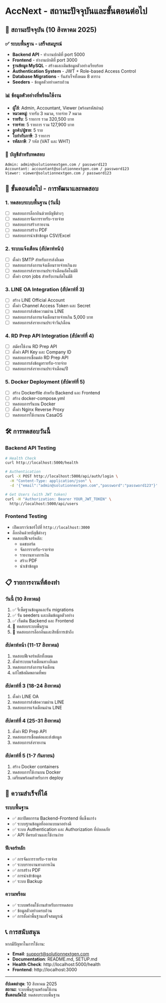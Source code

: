 # AccNext - สถานะปัจจุบันและขั้นตอนต่อไป

## 🎯 สถานะปัจจุบัน (10 สิงหาคม 2025)

### ✅ **ระบบพื้นฐาน - เสร็จสมบูรณ์**
- **Backend API** - ทำงานปกติที่ port 5000
- **Frontend** - ทำงานปกติที่ port 3000
- **ฐานข้อมูล MySQL** - สร้างและเติมข้อมูลตัวอย่างเรียบร้อย
- **Authentication System** - JWT + Role-based Access Control
- **Database Migrations** - รันสำเร็จทั้งหมด 8 ตาราง
- **Seeders** - ข้อมูลตัวอย่างครบถ้วน

### 📊 **ข้อมูลตัวอย่างที่พร้อมใช้งาน**
- **ผู้ใช้**: Admin, Accountant, Viewer (พร้อมรหัสผ่าน)
- **หมวดหมู่**: รายรับ 3 หมวด, รายจ่าย 7 หมวด
- **รายรับ**: 5 รายการ รวม 320,500 บาท
- **รายจ่าย**: 5 รายการ รวม 127,900 บาท
- **ลูกค้า/ผู้ขาย**: 5 ราย
- **ใบกำกับภาษี**: 3 รายการ
- **รหัสภาษี**: 7 รหัส (VAT และ WHT)

### 🔐 **บัญชีสำหรับทดสอบ**
```
Admin: admin@solutionnextgen.com / password123
Accountant: accountant@solutionnextgen.com / password123  
Viewer: viewer@solutionnextgen.com / password123
```

## 🚀 **ขั้นตอนต่อไป - การพัฒนาและทดสอบ**

### 1. **ทดสอบระบบพื้นฐาน (วันนี้)**
- [ ] ทดสอบการล็อกอินด้วยบัญชีต่างๆ
- [ ] ทดสอบการจัดการรายรับ-รายจ่าย
- [ ] ทดสอบการสร้างรายงาน
- [ ] ทดสอบการสร้าง PDF
- [ ] ทดสอบการนำเข้าข้อมูล CSV/Excel

### 2. **ระบบแจ้งเตือน (สัปดาห์หน้า)**
- [ ] ตั้งค่า SMTP สำหรับการส่งอีเมล
- [ ] ทดสอบการส่งการแจ้งเตือนรายจ่ายเกินงบ
- [ ] ทดสอบการส่งรายงานประจำเดือนอัตโนมัติ
- [ ] ตั้งค่า cron jobs สำหรับงานอัตโนมัติ

### 3. **LINE OA Integration (สัปดาห์ที่ 3)**
- [ ] สร้าง LINE Official Account
- [ ] ตั้งค่า Channel Access Token และ Secret
- [ ] ทดสอบการส่งข้อความผ่าน LINE
- [ ] ทดสอบการส่งการแจ้งเตือนรายจ่ายเกิน 5,000 บาท
- [ ] ทดสอบการส่งรายงานประจำวัน/เดือน

### 4. **RD Prep API Integration (สัปดาห์ที่ 4)**
- [ ] สมัครใช้งาน RD Prep API
- [ ] ตั้งค่า API Key และ Company ID
- [ ] ทดสอบการเชื่อมต่อ RD Prep API
- [ ] ทดสอบการส่งข้อมูลรายรับ-รายจ่าย
- [ ] ทดสอบการส่งรายงานประจำเดือน/ปี

### 5. **Docker Deployment (สัปดาห์ที่ 5)**
- [ ] สร้าง Dockerfile สำหรับ Backend และ Frontend
- [ ] สร้าง docker-compose.yml
- [ ] ทดสอบการรันบน Docker
- [ ] ตั้งค่า Nginx Reverse Proxy
- [ ] ทดสอบการใช้งานบน CasaOS

## 🛠️ **การทดสอบวันนี้**

### **Backend API Testing**
```bash
# Health Check
curl http://localhost:5000/health

# Authentication
curl -X POST http://localhost:5000/api/auth/login \
  -H "Content-Type: application/json" \
  -d '{"email":"admin@solutionnextgen.com","password":"password123"}'

# Get Users (with JWT token)
curl -H "Authorization: Bearer YOUR_JWT_TOKEN" \
  http://localhost:5000/api/users
```

### **Frontend Testing**
- เปิดเบราว์เซอร์ไปที่ `http://localhost:3000`
- ล็อกอินด้วยบัญชีต่างๆ
- ทดสอบฟีเจอร์หลัก:
  - แดชบอร์ด
  - จัดการรายรับ-รายจ่าย
  - รายงานทางการเงิน
  - สร้าง PDF
  - นำเข้าข้อมูล

## 📋 **รายการงานที่ต้องทำ**

### **วันนี้ (10 สิงหาคม)**
1. ✅ รีเซ็ตฐานข้อมูลและรัน migrations
2. ✅ รัน seeders และเติมข้อมูลตัวอย่าง
3. ✅ เริ่มต้น Backend และ Frontend
4. 🔄 ทดสอบระบบพื้นฐาน
5. 🔄 ทดสอบการล็อกอินและสิทธิ์การเข้าถึง

### **สัปดาห์หน้า (11-17 สิงหาคม)**
1. ทดสอบฟีเจอร์หลักทั้งหมด
2. ตั้งค่าระบบแจ้งเตือนทางอีเมล
3. ทดสอบการส่งการแจ้งเตือน
4. แก้ไขข้อผิดพลาดที่พบ

### **สัปดาห์ที่ 3 (18-24 สิงหาคม)**
1. ตั้งค่า LINE OA
2. ทดสอบการส่งข้อความผ่าน LINE
3. ทดสอบการแจ้งเตือนผ่าน LINE

### **สัปดาห์ที่ 4 (25-31 สิงหาคม)**
1. ตั้งค่า RD Prep API
2. ทดสอบการเชื่อมต่อและส่งข้อมูล
3. ทดสอบการส่งรายงาน

### **สัปดาห์ที่ 5 (1-7 กันยายน)**
1. สร้าง Docker containers
2. ทดสอบการใช้งานบน Docker
3. เตรียมพร้อมสำหรับการ deploy

## 🎉 **ความสำเร็จที่ได้**

### **ระบบพื้นฐาน**
- ✅ สถาปัตยกรรม Backend-Frontend ที่แข็งแกร่ง
- ✅ ระบบฐานข้อมูลที่ออกแบบมาอย่างดี
- ✅ ระบบ Authentication และ Authorization ที่ปลอดภัย
- ✅ API ที่ครบถ้วนและใช้งานง่าย

### **ฟีเจอร์หลัก**
- ✅ การจัดการรายรับ-รายจ่าย
- ✅ ระบบรายงานทางการเงิน
- ✅ การสร้าง PDF
- ✅ การนำเข้าข้อมูล
- ✅ ระบบ Backup

### **ความพร้อม**
- ✅ ระบบพร้อมใช้งานสำหรับการทดสอบ
- ✅ ข้อมูลตัวอย่างครบถ้วน
- ✅ การตั้งค่าพื้นฐานเสร็จสมบูรณ์

## 📞 **การสนับสนุน**

หากมีปัญหาในการใช้งาน:
- **Email**: support@solutionnextgen.com
- **Documentation**: README.md, SETUP.md
- **Health Check**: http://localhost:5000/health
- **Frontend**: http://localhost:3000

---

**อัปเดตล่าสุด**: 10 สิงหาคม 2025  
**สถานะ**: ระบบพื้นฐานพร้อมใช้งาน  
**ขั้นตอนถัดไป**: ทดสอบระบบพื้นฐาน 